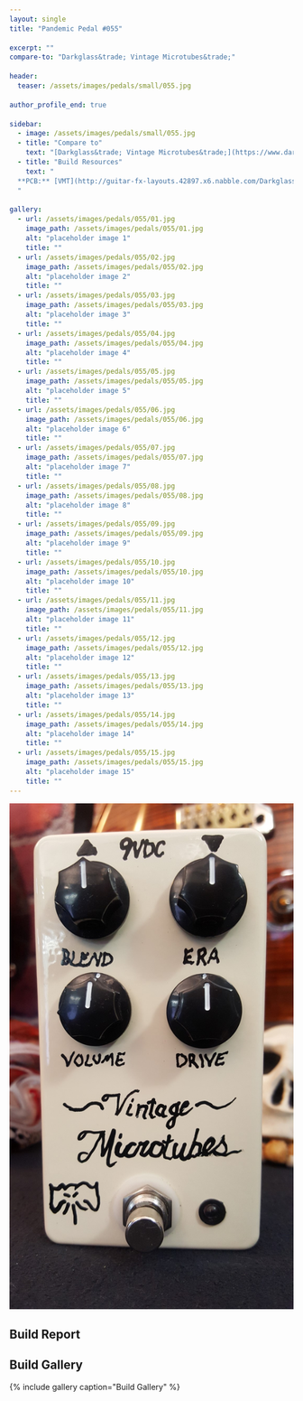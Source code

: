 ```yaml
---
layout: single
title: "Pandemic Pedal #055"

excerpt: ""
compare-to: "Darkglass&trade; Vintage Microtubes&trade;"

header:
  teaser: /assets/images/pedals/small/055.jpg

author_profile_end: true

sidebar:
  - image: /assets/images/pedals/small/055.jpg
  - title: "Compare to"
    text: "[Darkglass&trade; Vintage Microtubes&trade;](https://www.darkglass.com/creations/vintage-microtubes/)"
  - title: "Build Resources"
    text: "
  **PCB:** [VMT](http://guitar-fx-layouts.42897.x6.nabble.com/Darkglass-VMT-td16443i40.html)
  "

gallery:
  - url: /assets/images/pedals/055/01.jpg
    image_path: /assets/images/pedals/055/01.jpg
    alt: "placeholder image 1"
    title: ""
  - url: /assets/images/pedals/055/02.jpg
    image_path: /assets/images/pedals/055/02.jpg
    alt: "placeholder image 2"
    title: ""
  - url: /assets/images/pedals/055/03.jpg
    image_path: /assets/images/pedals/055/03.jpg
    alt: "placeholder image 3"
    title: ""
  - url: /assets/images/pedals/055/04.jpg
    image_path: /assets/images/pedals/055/04.jpg
    alt: "placeholder image 4"
    title: ""
  - url: /assets/images/pedals/055/05.jpg
    image_path: /assets/images/pedals/055/05.jpg
    alt: "placeholder image 5"
    title: ""
  - url: /assets/images/pedals/055/06.jpg
    image_path: /assets/images/pedals/055/06.jpg
    alt: "placeholder image 6"
    title: ""
  - url: /assets/images/pedals/055/07.jpg
    image_path: /assets/images/pedals/055/07.jpg
    alt: "placeholder image 7"
    title: ""
  - url: /assets/images/pedals/055/08.jpg
    image_path: /assets/images/pedals/055/08.jpg
    alt: "placeholder image 8"
    title: ""
  - url: /assets/images/pedals/055/09.jpg
    image_path: /assets/images/pedals/055/09.jpg
    alt: "placeholder image 9"
    title: ""
  - url: /assets/images/pedals/055/10.jpg
    image_path: /assets/images/pedals/055/10.jpg
    alt: "placeholder image 10"
    title: ""
  - url: /assets/images/pedals/055/11.jpg
    image_path: /assets/images/pedals/055/11.jpg
    alt: "placeholder image 11"
    title: ""
  - url: /assets/images/pedals/055/12.jpg
    image_path: /assets/images/pedals/055/12.jpg
    alt: "placeholder image 12"
    title: ""
  - url: /assets/images/pedals/055/13.jpg
    image_path: /assets/images/pedals/055/13.jpg
    alt: "placeholder image 13"
    title: ""
  - url: /assets/images/pedals/055/14.jpg
    image_path: /assets/images/pedals/055/14.jpg
    alt: "placeholder image 14"
    title: ""
  - url: /assets/images/pedals/055/15.jpg
    image_path: /assets/images/pedals/055/15.jpg
    alt: "placeholder image 15"
    title: ""
---
```


[![header](/assets/images/pedals/055.jpg)](/assets/images/pedals/055.jpg)

## Build Report ##



## Build Gallery ##

{% include gallery caption="Build Gallery" %}
